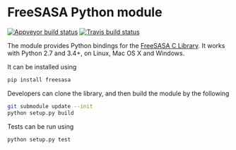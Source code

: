 FreeSASA Python module
======================
[![Appveyor build status](https://ci.appveyor.com/api/projects/status/nyo51pv2ufj2yhcj/branch/master?svg=true)](https://ci.appveyor.com/project/mittinatten/freesasa-python/branch/master)
[![Travis build status](https://travis-ci.org/freesasa/freesasa-python.svg?branch=master)](https://travis-ci.org/freesasa/freesasa-python)

The module provides Python bindings for the [FreeSASA C Library](https://github.com/mittinatten/freesasa).
It works with Python 2.7 and 3.4+, on Linux, Mac OS X and Windows.

It can be installed using
~~~~sh
pip install freesasa
~~~~

Developers can clone the library, and then build the module by the following
~~~~sh
git submodule update --init
python setup.py build
~~~~

Tests can be run using
~~~~sh
python setup.py test
~~~~
